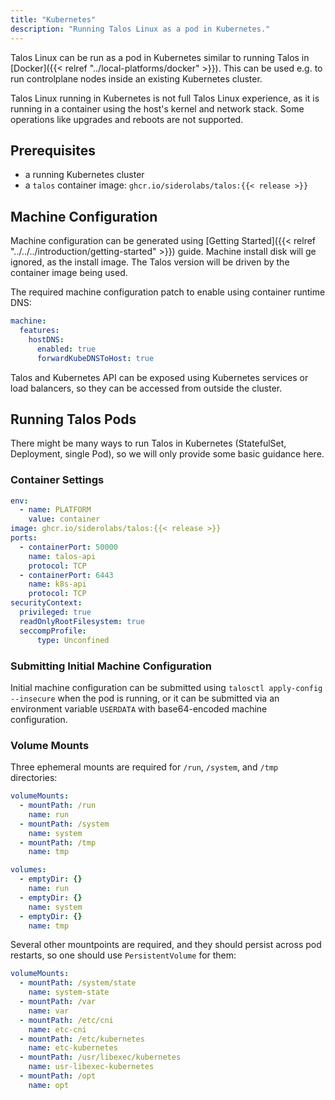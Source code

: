 ```yaml
---
title: "Kubernetes"
description: "Running Talos Linux as a pod in Kubernetes."
---
```


Talos Linux can be run as a pod in Kubernetes similar to running Talos in [Docker]({{< relref "../local-platforms/docker" >}}).
This can be used e.g. to run controlplane nodes inside an existing Kubernetes cluster.

Talos Linux running in Kubernetes is not full Talos Linux experience, as it is running in a container using the host's kernel and network stack.
Some operations like upgrades and reboots are not supported.

## Prerequisites

* a running Kubernetes cluster
* a `talos` container image: `ghcr.io/siderolabs/talos:{{< release >}}`

## Machine Configuration

Machine configuration can be generated using [Getting Started]({{< relref "../../../introduction/getting-started" >}}) guide.
Machine install disk will ge ignored, as the install image.
The Talos version will be driven by the container image being used.

The required machine configuration patch to enable using container runtime DNS:

```yaml
machine:
  features:
    hostDNS:
      enabled: true
      forwardKubeDNSToHost: true
```

Talos and Kubernetes API can be exposed using Kubernetes services or load balancers, so they can be accessed from outside the cluster.

## Running Talos Pods

There might be many ways to run Talos in Kubernetes (StatefulSet, Deployment, single Pod), so we will only provide some basic guidance here.

### Container Settings

```yaml
env:
  - name: PLATFORM
    value: container
image: ghcr.io/siderolabs/talos:{{< release >}}
ports:
  - containerPort: 50000
    name: talos-api
    protocol: TCP
  - containerPort: 6443
    name: k8s-api
    protocol: TCP
securityContext:
  privileged: true
  readOnlyRootFilesystem: true
  seccompProfile:
      type: Unconfined
```

### Submitting Initial Machine Configuration

Initial machine configuration can be submitted using `talosctl apply-config --insecure` when the pod is running, or it can be submitted
via an environment variable `USERDATA` with base64-encoded machine configuration.

### Volume Mounts

Three ephemeral mounts are required for `/run`, `/system`, and `/tmp` directories:

```yaml
volumeMounts:
  - mountPath: /run
    name: run
  - mountPath: /system
    name: system
  - mountPath: /tmp
    name: tmp
```

```yaml
volumes:
  - emptyDir: {}
    name: run
  - emptyDir: {}
    name: system
  - emptyDir: {}
    name: tmp
```

Several other mountpoints are required, and they should persist across pod restarts, so one should use `PersistentVolume` for them:

```yaml
volumeMounts:
  - mountPath: /system/state
    name: system-state
  - mountPath: /var
    name: var
  - mountPath: /etc/cni
    name: etc-cni
  - mountPath: /etc/kubernetes
    name: etc-kubernetes
  - mountPath: /usr/libexec/kubernetes
    name: usr-libexec-kubernetes
  - mountPath: /opt
    name: opt
```
